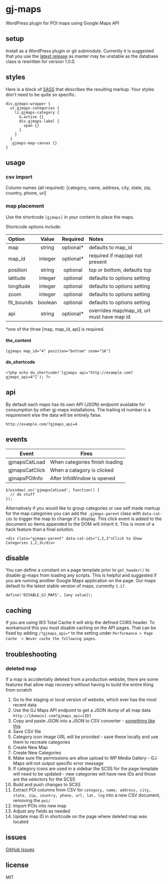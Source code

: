 gj-maps
=======

WordPress plugin for POI maps using Google Maps API

## setup

Install as a WordPress plugin or git submodule. Currently it is suggested that you use the [latest release](https://github.com/GunnJerkens/gj-maps/releases) as master may be unstable as the database class is rewritten for version 1.0.0.

## styles
Here is a block of [SASS](http://sass-lang.com) that describes the resulting
markup. Your styles don't need to be quite so specific.

```
div.gjmaps-wrapper {
  ul.gjmaps-categories {
    li.gjmaps-category {
      &.active {}
      div.gjmaps-label {
        span {}
      }
    }
  }
  .gjmaps-map-canvas {}
}
```

## usage

### csv import
Column names (all required):
[category, name, address, city, state, zip, country, phone, url]

### map placement
Use the shortcode `[gjmaps]` in your content to place the maps.

Shortcode options include:

| Option | Value | Required | Notes |
| :----- | :---: | :------: | :---- |
| map    | string | optional* | defaults to map_id |
| map_id | integer | optional* | required if map/api not present |
| position | string | optional | top or bottom, defaults top |
| latitude | integer | optional | defaults to options setting |
| longitude | integer | optional | defaults to options setting |
| zoom | integer | optional | defaults to options setting |
| fit_bounds | boolean | optional | defaults to options setting |
| api | string | optional* | overrides map/map_id, url must have map id |

*one of the three [map, map_id, api] is required.

#### the_content


`[gjmaps map_id="4" position="bottom" zoom="16"]`

#### do_shortcode

`<?php echo do_shortcode('[gjmaps api="http://example.com?gjmaps_api=4"]'); ?>`

## api

By default each maps has its own API (JSON) endpoint available for consumption by other gj-maps installations. The trailing id number is a requirement else the data will be entirely false.

`http://example.com/?gjmaps_api=4`

## events

| Event          | Fires                          |
| -----          | -----                          |
| gjmapsCatLoad  | When categories finish loading |
| gjmapsCatClick | When a catagory is clicked     |
| gjmapsPOIInfo  | After InfoWindow is opened     |

```
$(window).on('gjmapsCatLoad', function() {
  // do stuff
});
```

Alternatively if you would like to group categories or use self made markup for the map categories you can add the `.gjmaps-parent` class with `data-cat-ids` to trigger the map to change it's display. This click event is added to the document so items appended to the DOM will inherit it. This is more of a hack feature than a final solution.

```
<div class="gjmaps-parent" data-cat-ids="1,2,3">Click to Show Categories 1,2,3</div>
```

## disable

You can define a constant on a page template prior to `get_header()` to disable gj-maps from loading any scripts. This is helpful and suggested if you are
running another Google Maps application on the page. Our maps default to the latest stable version of maps, currently `3.17`.

```
define('DISABLE_GJ_MAPS', [any value]);
```

## caching

If you are using W3 Total Cache it will strip the defined CORS header. To workaround this you must disable caching on the API pages. That can be fixed by adding `/?gjmaps_api=*` to the setting under `Performance > Page Cache  > Never cache the following pages`.

## troubleshooting 

### deleted map

If a map is accidentally deleted from a production website, there are some features that allow map recovery without having to build the entire thing from scratch

1. Go to the staging or local version of website, which ever has the most recent data
2. Use the GJ Maps API endpoint to get a JSON dump of all map data `http://[domain].com?gjmaps_api=[ID]`
3. Copy and paste JSON into a JSON to CSV converter - [something like this](https://www.convertcsv.com/json-to-csv.htm)
4. Save CSV file
5. Category icon image URL will be provided - save these locally and use them to recreate categories
6. Create New Map
7. Create New Categories
8. Make sure file permissions are allow upload to WP Media Gallery - GJ Maps will not output specific error message
9. If category icons are used in a sidebar the SCSS for the page template will need to be updated - new categories will have new IDs and those are the selectors for the SCSS
10. Build and push changes to SCSS
10. Extract POI columns from CSV for `category, name, address, city, state, zip, country, phone, url, lat, lng` into a new CSV document, removing the `poi/`
11. Import POIs into new map
12. Adjust any fields as needed
13. Update map ID in shortcode on the page where deleted map was located

## issues

[GitHub Issues](https://github.com/GunnJerkens/gj-maps/issues)

## license

MIT
